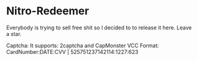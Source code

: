 # Nitro-Redeemer


Everybody is trying to sell free shit so I decided to to release it here. Leave a star.


Captcha: It supports: 2captcha and CapMonster
VCC Format: CardNumber:DATE:CVV | 525751237142114:1227:623
